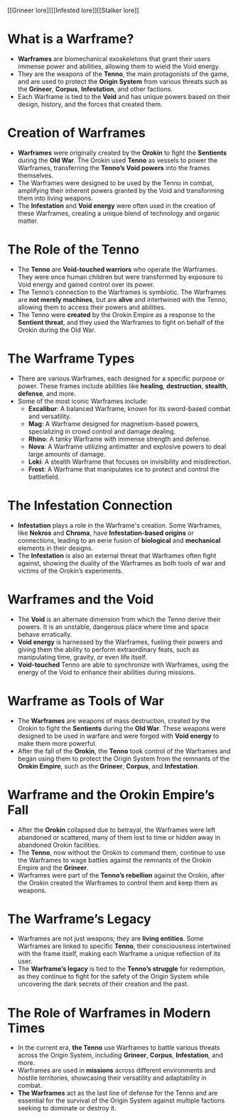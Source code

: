 [[Grineer lore]][[Infested lore]][[Stalker lore]]
# **What is a Warframe?**

- **Warframes** are biomechanical exoskeletons that grant their users immense power and abilities, allowing them to wield the Void energy.
- They are the weapons of the **Tenno**, the main protagonists of the game, and are used to protect the **Origin System** from various threats such as the **Grineer**, **Corpus**, **Infestation**, and other factions.
- Each Warframe is tied to the **Void** and has unique powers based on their design, history, and the forces that created them.

# **Creation of Warframes**

- **Warframes** were originally created by the **Orokin** to fight the **Sentients** during the **Old War**. The Orokin used **Tenno** as vessels to power the Warframes, transferring the **Tenno’s Void powers** into the frames themselves.
- The Warframes were designed to be used by the Tenno in combat, amplifying their inherent powers granted by the Void and transforming them into living weapons.
- The **Infestation** and **Void energy** were often used in the creation of these Warframes, creating a unique blend of technology and organic matter.

# **The Role of the Tenno**

- The **Tenno** are **Void-touched warriors** who operate the Warframes. They were once human children but were transformed by exposure to Void energy and gained control over its power.
- The Tenno’s connection to the Warframes is symbiotic. The Warframes are **not merely machines**, but are **alive** and intertwined with the Tenno, allowing them to access their powers and abilities.
- The Tenno were **created** by the Orokin Empire as a response to the **Sentient threat**, and they used the Warframes to fight on behalf of the Orokin during the Old War.

# **The Warframe Types**

- There are various Warframes, each designed for a specific purpose or power. These frames include abilities like **healing**, **destruction**, **stealth**, **defense**, and more.
- Some of the most iconic Warframes include:
    - **Excalibur**: A balanced Warframe, known for its sword-based combat and versatility.
    - **Mag**: A Warframe designed for magnetism-based powers, specializing in crowd control and damage dealing.
    - **Rhino**: A tanky Warframe with immense strength and defense.
    - **Nova**: A Warframe utilizing antimatter and explosive powers to deal large amounts of damage.
    - **Loki**: A stealth Warframe that focuses on invisibility and misdirection.
    - **Frost**: A Warframe that manipulates ice to protect and control the battlefield.

# **The Infestation Connection**

- **Infestation** plays a role in the Warframe's creation. Some Warframes, like **Nekros** and **Chroma**, have **Infestation-based origins** or connections, leading to an eerie fusion of **biological** and **mechanical** elements in their designs.
- The **Infestation** is also an external threat that Warframes often fight against, showing the duality of the Warframes as both tools of war and victims of the Orokin’s experiments.

# **Warframes and the Void**

- The **Void** is an alternate dimension from which the Tenno derive their powers. It is an unstable, dangerous place where time and space behave erratically.
- **Void energy** is harnessed by the Warframes, fueling their powers and giving them the ability to perform extraordinary feats, such as manipulating time, gravity, or even life itself.
- **Void-touched** Tenno are able to synchronize with Warframes, using the energy of the Void to enhance their abilities during missions.

# **Warframe as Tools of War**

- The **Warframes** are weapons of mass destruction, created by the Orokin to fight the **Sentients** during the **Old War**. These weapons were designed to be used in warfare and were forged with **Void energy** to make them more powerful.
- After the fall of the **Orokin**, the **Tenno** took control of the Warframes and began using them to protect the Origin System from the remnants of the **Orokin Empire**, such as the **Grineer**, **Corpus**, and **Infestation**.

# **Warframe and the Orokin Empire’s Fall**

- After the **Orokin** collapsed due to betrayal, the Warframes were left abandoned or scattered, many of them lost to time or hidden away in abandoned Orokin facilities.
- The **Tenno**, now without the Orokin to command them, continue to use the Warframes to wage battles against the remnants of the Orokin Empire and the **Grineer**.
- Warframes were part of the **Tenno’s rebellion** against the Orokin, after the Orokin created the Warframes to control them and keep them as weapons.

# **The Warframe’s Legacy**

- Warframes are not just weapons; they are **living entities**. Some Warframes are linked to specific **Tenno**, their consciousness intertwined with the frame itself, making each Warframe a unique reflection of its user.
- The **Warframe’s legacy** is tied to the **Tenno’s struggle** for redemption, as they continue to fight for the safety of the Origin System while uncovering the dark secrets of their creation and the past.

# **The Role of Warframes in Modern Times**

- In the current era, **the Tenno** use Warframes to battle various threats across the Origin System, including **Grineer**, **Corpus**, **Infestation**, and more.
- Warframes are used in **missions** across different environments and hostile territories, showcasing their versatility and adaptability in combat.
- **The Warframes** act as the last line of defense for the Tenno and are essential for the survival of the Origin System against multiple factions seeking to dominate or destroy it.
